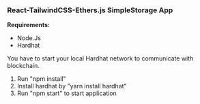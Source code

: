 ### React-TailwindCSS-Ethers.js SimpleStorage App


**Requirements:**
- Node.Js
- Hardhat

You have to start your local Hardhat network to communicate with blockchain.

1. Run "npm install"
2. Install hardhat by "yarn install hardhat"
3. Run "npm start" to start application
